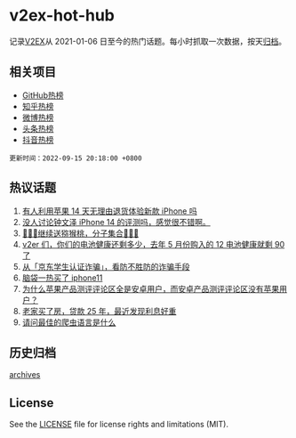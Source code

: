 # v2ex-hot-hub

 记录[V2EX](https://www.v2ex.com/)从 2021-01-06 日至今的热门话题。每小时抓取一次数据，按天[归档](archives)。
 
 ## 相关项目

- [GitHub热榜](https://github.com/snaildev/github-hot-hub)
- [知乎热榜](https://github.com/snaildev/zhihu-hot-hub)
- [微博热榜](https://github.com/snaildev/weibo-hot-hub)
- [头条热榜](https://github.com/snaildev/toutiao-hot-hub)
- [抖音热榜](https://github.com/snaildev/douyin-hot-hub)


 `更新时间：2022-09-15 20:18:00 +0800`

## 热议话题

1. [有人利用苹果 14 天无理由退货体验新款 iPhone 吗](https://www.v2ex.com/t/880171)
1. [没人讨论钟文泽 iPhone 14 的评测吗，感觉很不错啊。](https://www.v2ex.com/t/880091)
1. [🥝🥝🥝继续送猕猴桃，分子集合🥝🥝🥝](https://www.v2ex.com/t/880099)
1. [v2er 们，你们的电池健康还剩多少，去年 5 月份购入的 12 电池健康就剩 90 了](https://www.v2ex.com/t/880194)
1. [从「京东学生认证诈骗」，看防不胜防的诈骗手段](https://www.v2ex.com/t/880154)
1. [脑袋一热买了 iphone11](https://www.v2ex.com/t/880110)
1. [为什么苹果产品测评评论区全是安卓用户，而安卓产品测评评论区没有苹果用户？](https://www.v2ex.com/t/880137)
1. [老家买了房，贷款 25 年，最近发现利息好重](https://www.v2ex.com/t/880078)
1. [请问最佳的爬虫语言是什么](https://www.v2ex.com/t/880119)

## 历史归档

[archives](archives)

## License

See the [LICENSE](LICENSE) file for license rights and limitations (MIT).

